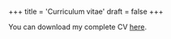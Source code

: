 +++
title = 'Curriculum vitae'
draft = false
+++

You can download my complete CV [here](https://drive.google.com/uc?export=download&id=1P9A4D2hTJx2RcccxN2Eah0_IbzKrgdLd). 
